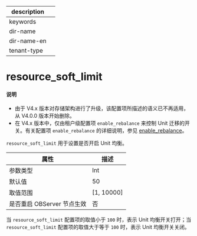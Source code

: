 |description||
|---|---|
|keywords||
|dir-name||
|dir-name-en||
|tenant-type||

# resource_soft_limit

<main id="notice" type='explain'>
<h4>说明</h4>
<ul><li>由于 V4.x 版本对存储架构进行了升级，该配置项所描述的语义已不再适用，从 V4.0.0 版本开始删除。</li>
<li>在 V4.x 版本中，仅由租户级配置项 <code>enable_rebalance</code> 来控制 Unit 迁移的开关。有关配置项 <code>enable_rebalance</code> 的详细说明，参见 <a href="../400.tenant-level-configuration-items/6700.enable_rebalance.md">enable_rebalance</a>。</li></ul>
</main>

`resource_soft_limit` 用于设置是否开启 Unit 均衡。

|      **属性**      |    **描述**    |
|------------------|--------------|
| 参数类型             | Int           |
| 默认值              | 50           |
| 取值范围             | \[1, 10000\] |
| 是否重启 OBServer 节点生效 | 否            |


当 `resource_soft_limit` 配置项的取值小于 `100` 时，表示 Unit 均衡开关打开；当 `resource_soft_limit` 配置项的取值大于等于 `100` 时，表示 Unit 均衡开关关闭。
